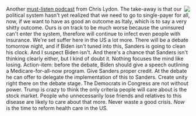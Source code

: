 <img src="http://scripting.com/images/2020/03/08/uncleSam.png" border="0" align="right">Another <a href="https://radioopensource.org/contagious-crisis/">must-listen podcast</a> from Chris Lydon. The take-away is that our political system hasn't yet realized that we need to go to single-payer for all, now, if we want to have as good an outcome as Italy, which is to say a very shitty outcome. Ours is on track to be much worse because the uninsured can't enter the system, therefore will continue to infect even people with insurance. We're set suffer here in the US a lot more. There will be a debate tomorrow night, and if Biden isn't tuned into this, Sanders is going to clean his clock. And I suspect Biden isn't. And there's a chance that Sanders isn't thinking clearly either, but I kind of doubt it. Nothing focuses the mind like losing. Action-item: before the debate, Biden should give a speech outlining a Medicare-for-all-now program. Give Sanders proper credit. At the debate he can offer to delegate the implementation of this to Sanders. Create unity right there on the debate stage. The Democrats in Congress are not without power. Trump is crazy to think the only criteria people will care about is the stock market. People who unnecessarily lose friends and relatives to this disease are likely to care about that more. Never waste a good crisis. <i>Now</i> is the time to reform health care in the US. 
